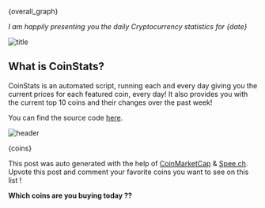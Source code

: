 {overall_graph}

*I am happily presenting you the daily Cryptocurrency statistics for {date}*

![title](https://spee.ch/9/titleheader)

## What is CoinStats?

CoinStats is an automated script, running each and every day giving you the current prices for each featured coin, every day! It also provides you with the current top 10 coins and their changes over the past week!

You can find the source code [here](https://github.com/caspernikus/CoinStats).

![header](https://spee.ch/e/coinsheaders)

{coins}

This post was auto generated with the help of [CoinMarketCap](https://coinmarketcap.com) & [Spee.ch](https://spee.ch).
Upvote this post and comment your favorite coins you want to see on this list !

**Which coins are you buying today ??**
